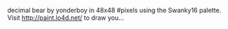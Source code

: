 decimal bear by yonderboy in 48x48 #pixels using the Swanky16 palette. Visit http://paint.lo4d.net/ to draw you... 